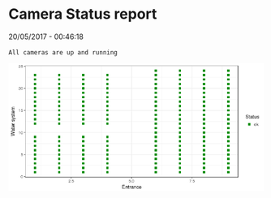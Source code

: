 Camera Status report
================
20/05/2017 - 00:46:18

    All cameras are up and running

![](camreport_files/figure-markdown_github/unnamed-chunk-2-1.png)

